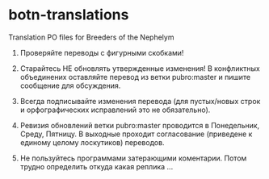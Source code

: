 # botn-translations
Translation PO files for Breeders of the Nephelym

1. Проверяйте переводы с фигурными скобками!

2. Старайтесь НЕ обновлять утвержденные изменения! В конфликтных объединених оставляйте перевод из ветки pubro:master и пишите сообщение для обсуждения.

3. Всегда подписывайте изменения перевода (для пустых/новых строк и орфографических исправлений это не обязательно).

3. Ревизия обновлений ветки pubro:master проводится в Понедельник, Среду, Пятницу.
   В выходные проходит согласование (приведене к единому целому лоскутиков) переводов.

4. Не пользуйтесь программами затерающими коментарии. Потом трудно определить откуда какая реплика ...
